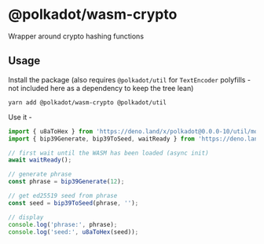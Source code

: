 # @polkadot/wasm-crypto

Wrapper around crypto hashing functions

## Usage

Install the package (also requires `@polkadot/util` for `TextEncoder` polyfills - not included here as a dependency to keep the tree lean)

`yarn add @polkadot/wasm-crypto @polkadot/util`

Use it -

```js
import { u8aToHex } from 'https://deno.land/x/polkadot@0.0.0-10/util/mod.ts';
import { bip39Generate, bip39ToSeed, waitReady } from 'https://deno.land/x/polkadot@0.0.0-10/wasm-crypto/mod.ts';

// first wait until the WASM has been loaded (async init)
await waitReady();

// generate phrase
const phrase = bip39Generate(12);

// get ed25519 seed from phrase
const seed = bip39ToSeed(phrase, '');

// display
console.log('phrase:', phrase);
console.log('seed:', u8aToHex(seed));
```
